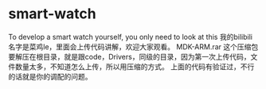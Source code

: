 # smart-watch
To develop a smart watch yourself, you only need to look at this
我的bilibili名字是菜鸡le，里面会上传代码讲解，欢迎大家观看。
MDK-ARM.rar  这个压缩包要解压在根目录，就是跟code，Drivers，同级的目录，因为第一次上传代码，文件数量太多，不知道怎么上传，所以用压缩的方式。
上面的代码有验证过，不行的话就是你的调配的问题。
